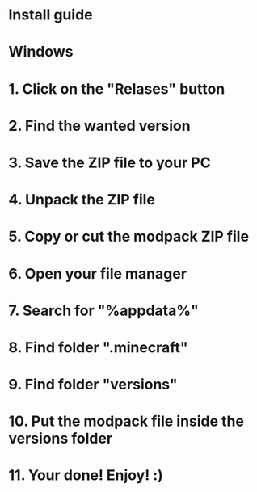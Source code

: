 # Install guide
# Windows
# 
# 1. Click on the "Relases" button
# 2. Find the wanted version
# 3. Save the ZIP file to your PC
# 4. Unpack the ZIP file
# 5. Copy or cut the modpack ZIP file
# 6. Open your file manager
# 7. Search for "%appdata%"
# 8. Find folder ".minecraft"
# 9. Find folder "versions"
# 10. Put the modpack file inside the versions folder
# 11. Your done! Enjoy! :)
